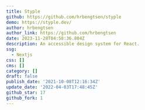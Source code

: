 ```yaml
---
title: Styple
github: https://github.com/hrbengtsen/styple
demo: https://styple.dev/
author: hrbengtsen
author_link: https://github.com/hrbengtsen
date: 2023-11-28T04:58:36.804Z
description: An accessible design system for React.
ssg:
  - Nextjs
css: []
cms: []
category: []
draft: false
publish_date: '2021-10-08T12:16:34Z'
update_date: '2022-04-03T17:48:45Z'
github_star: 17
github_fork: 1
---
```

